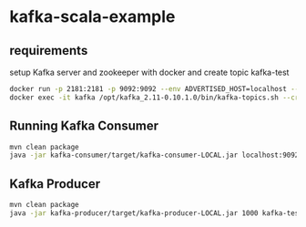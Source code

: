 # kafka-scala-example

## requirements

setup Kafka server and zookeeper with docker and create topic kafka-test

```bash
docker run -p 2181:2181 -p 9092:9092 --env ADVERTISED_HOST=localhost --env ADVERTISED_PORT=9092 --name kafka spotify/kafka
docker exec -it kafka /opt/kafka_2.11-0.10.1.0/bin/kafka-topics.sh --create --zookeeper localhost:2181 --replication-factor 1 --partitions 2 --topic kafka-test
```


## Running Kafka Consumer
```bash
mvn clean package
java -jar kafka-consumer/target/kafka-consumer-LOCAL.jar localhost:9092 MyConsumerGroup kafka-test 10 0
```

## Kafka Producer
```bash
mvn clean package
java -jar kafka-producer/target/kafka-producer-LOCAL.jar 1000 kafka-test localhost:9092
```
